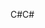 <span data-ttu-id="42375-101">C#</span><span class="sxs-lookup"><span data-stu-id="42375-101">C#</span></span>